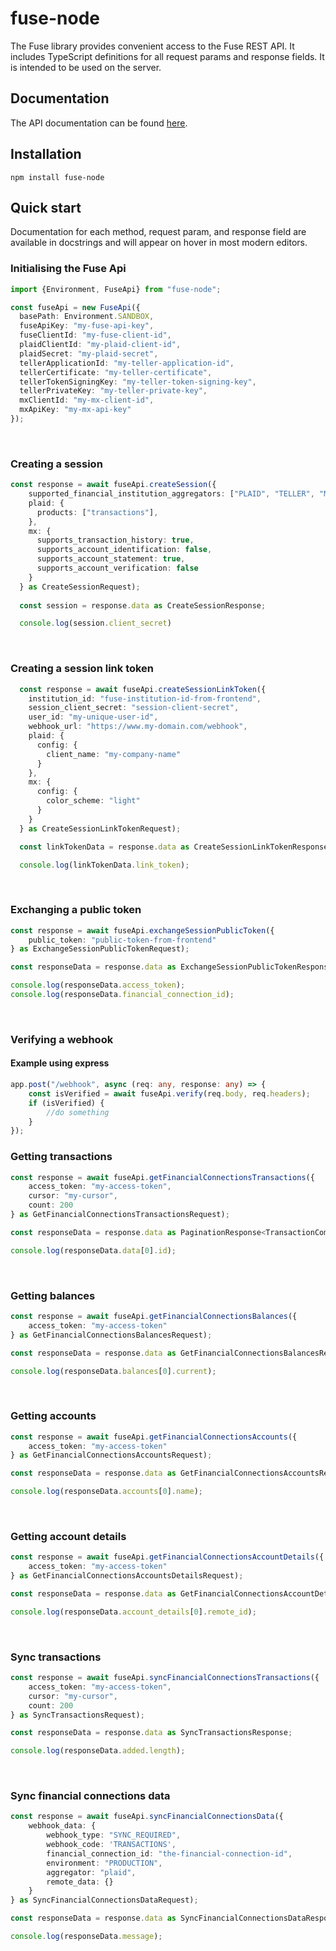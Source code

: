 # fuse-node

The Fuse library provides convenient access to the Fuse REST API. It includes TypeScript definitions for all request params and response fields. It is intended to be used on the server.

## Documentation
The API documentation can be found [here](https://letsfuse.readme.io/reference/post_v1-session-create).

## Installation
```
npm install fuse-node
```

## Quick start
Documentation for each method, request param, and response field are available in docstrings and will appear on hover in most modern editors.

### Initialising the Fuse Api
```typescript
import {Environment, FuseApi} from "fuse-node";

const fuseApi = new FuseApi({
  basePath: Environment.SANDBOX,
  fuseApiKey: "my-fuse-api-key",
  fuseClientId: "my-fuse-client-id",
  plaidClientId: "my-plaid-client-id",
  plaidSecret: "my-plaid-secret",
  tellerApplicationId: "my-teller-application-id",
  tellerCertificate: "my-teller-certificate",
  tellerTokenSigningKey: "my-teller-token-signing-key",
  tellerPrivateKey: "my-teller-private-key",
  mxClientId: "my-mx-client-id",
  mxApiKey: "my-mx-api-key"
});
```
<br/>

### Creating a session
```typescript
const response = await fuseApi.createSession({
    supported_financial_institution_aggregators: ["PLAID", "TELLER", "MX"],
    plaid: {
      products: ["transactions"],
    },
    mx: {
      supports_transaction_history: true,
      supports_account_identification: false,
      supports_account_statement: true,
      supports_account_verification: false
    }
  } as CreateSessionRequest);
  
  const session = response.data as CreateSessionResponse;

  console.log(session.client_secret)
```
<br/>

### Creating a session link token
```typescript
  const response = await fuseApi.createSessionLinkToken({
    institution_id: "fuse-institution-id-from-frontend",
    session_client_secret: "session-client-secret",
    user_id: "my-unique-user-id",
    webhook_url: "https://www.my-domain.com/webhook",
    plaid: {
      config: {
        client_name: "my-company-name"
      }
    },
    mx: {
      config: {
        color_scheme: "light"
      }
    }
  } as CreateSessionLinkTokenRequest);

  const linkTokenData = response.data as CreateSessionLinkTokenResponse;

  console.log(linkTokenData.link_token);
```

<br/>

### Exchanging a public token
```typescript
const response = await fuseApi.exchangeSessionPublicToken({
    public_token: "public-token-from-frontend"
} as ExchangeSessionPublicTokenRequest);

const responseData = response.data as ExchangeSessionPublicTokenResponse;

console.log(responseData.access_token);
console.log(responseData.financial_connection_id);
```
<br/>

### Verifying a webhook
#### Example using express
```typescript
app.post("/webhook", async (req: any, response: any) => {
    const isVerified = await fuseApi.verify(req.body, req.headers);
    if (isVerified) {
        //do something
    }
});
```

### Getting transactions
```typescript
const response = await fuseApi.getFinancialConnectionsTransactions({
    access_token: "my-access-token",
    cursor: "my-cursor",
    count: 200
} as GetFinancialConnectionsTransactionsRequest);

const responseData = response.data as PaginationResponse<TransactionCommonModel>;

console.log(responseData.data[0].id);
```
<br/>

### Getting balances
```typescript
const response = await fuseApi.getFinancialConnectionsBalances({
    access_token: "my-access-token"
} as GetFinancialConnectionsBalancesRequest);

const responseData = response.data as GetFinancialConnectionsBalancesResponse;

console.log(responseData.balances[0].current);
```
<br/>

### Getting accounts
```typescript
const response = await fuseApi.getFinancialConnectionsAccounts({
    access_token: "my-access-token"
} as GetFinancialConnectionsAccountsRequest);

const responseData = response.data as GetFinancialConnectionsAccountsResponse;

console.log(responseData.accounts[0].name);
```
<br/>

### Getting account details
```typescript
const response = await fuseApi.getFinancialConnectionsAccountDetails({
    access_token: "my-access-token"
} as GetFinancialConnectionsAccountsDetailsRequest);

const responseData = response.data as GetFinancialConnectionsAccountDetailsResponse;

console.log(responseData.account_details[0].remote_id);
```
<br/>

### Sync transactions
```typescript
const response = await fuseApi.syncFinancialConnectionsTransactions({
    access_token: "my-access-token",
    cursor: "my-cursor",
    count: 200
} as SyncTransactionsRequest);

const responseData = response.data as SyncTransactionsResponse;

console.log(responseData.added.length);
```
<br/>

### Sync financial connections data
```typescript
const response = await fuseApi.syncFinancialConnectionsData({
    webhook_data: {
        webhook_type: "SYNC_REQUIRED",
        webhook_code: 'TRANSACTIONS',
        financial_connection_id: "the-financial-connection-id",
        environment: "PRODUCTION",
        aggregator: "plaid",
        remote_data: {}
    }
} as SyncFinancialConnectionsDataRequest);

const responseData = response.data as SyncFinancialConnectionsDataResponse;

console.log(responseData.message);
```
<br/>
